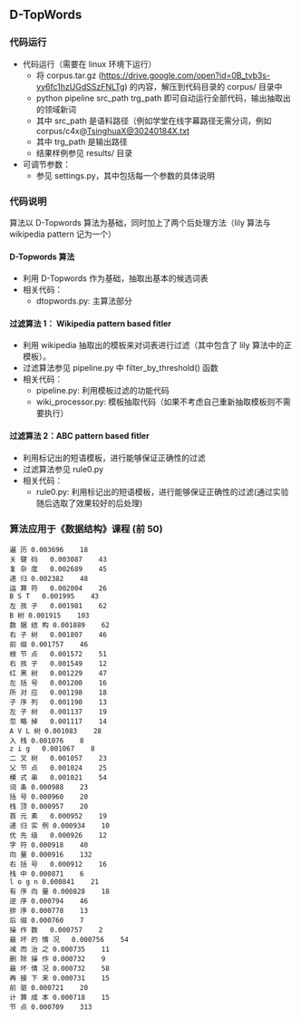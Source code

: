 ## D-TopWords

### 代码运行

- 代码运行（需要在 linux 环境下运行）
  - 将 corpus.tar.gz (https://drive.google.com/open?id=0B_tvb3s-yy6fc1hzUGdSSzFNLTg) 的内容，解压到代码目录的 corpus/ 目录中
  - python pipeline src_path trg_path 即可自动运行全部代码，输出抽取出的领域新词
  - 其中 src_path 是语料路径（例如学堂在线字幕路径无需分词，例如 corpus/c4x@TsinghuaX@30240184X.txt
  - 其中 trg_path 是输出路径
  - 结果样例参见 results/ 目录
- 可调节参数：
  - 参见 settings.py，其中包括每一个参数的具体说明


### 代码说明

算法以 D-Topwords 算法为基础，同时加上了两个后处理方法（lily 算法与 wikipedia pattern 记为一个）

#### D-Topwords 算法
- 利用 D-Topwords 作为基础，抽取出基本的候选词表
- 相关代码：
  - dtopwords.py: 主算法部分

#### 过滤算法 1： Wikipedia pattern based fitler
- 利用 wikipedia 抽取出的模板来对词表进行过滤（其中包含了 lily 算法中的正模板）。
- 过滤算法参见 pipeline.py 中 filter_by_threshold() 函数
- 相关代码：
  - pipeline.py: 利用模板过滤的功能代码
  - wiki_processor.py: 模板抽取代码（如果不考虑自己重新抽取模板则不需要执行）

#### 过滤算法 2：ABC pattern based fitler
- 利用标记出的短语模板，进行能够保证正确性的过滤
- 过滤算法参见 rule0.py
- 相关代码：
  - rule0.py: 利用标记出的短语模板，进行能够保证正确性的过滤(通过实验随后选取了效果较好的后处理)
  

### 算法应用于《数据结构》课程 (前 50)
```
遍 历	0.003696	18
关 键 码	0.003087	43
复 杂 度	0.002689	45
递 归	0.002382	48
运 算 符	0.002004	26
B S T	0.001995	43
左 孩 子	0.001981	62
B 树	0.001915	103
数 据 结 构	0.001889	62
右 子 树	0.001807	46
前 缀	0.001757	46
根 节 点	0.001572	51
右 孩 子	0.001549	12
红 黑 树	0.001229	47
左 括 号	0.001200	16
所 对 应	0.001198	18
子 序 列	0.001190	13
左 子 树	0.001137	19
忽 略 掉	0.001117	14
A V L 树	0.001083	28
入 栈	0.001076	8
z i g	0.001067	8
二 叉 树	0.001057	23
父 节 点	0.001024	25
模 式 串	0.001021	54
词 条	0.000988	23
括 号	0.000960	20
栈 顶	0.000957	20
首 元 素	0.000952	19
递 归 实 例	0.000934	10
优 先 级	0.000926	12
字 符	0.000918	40
向 量	0.000916	132
右 括 号	0.000912	16
栈 中	0.000871	6
l o g n	0.000841	21
有 序 向 量	0.000828	18
逆 序	0.000794	46
排 序	0.000778	13
后 缀	0.000760	7
操 作 数	0.000757	2
最 坏 的 情 况	0.000756	54
减 而 治 之	0.000735	11
删 除 操 作	0.000732	9
最 坏 情 况	0.000732	58
再 接 下 来	0.000731	15
前 驱	0.000721	20
计 算 成 本	0.000718	15
节 点	0.000709	313
```
